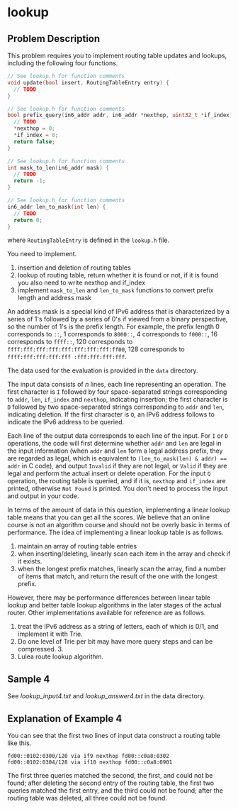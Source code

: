 # lookup

## Problem Description

This problem requires you to implement routing table updates and lookups, including the following four functions.

```cpp
// See lookup.h for function comments
void update(bool insert, RoutingTableEntry entry) {
  // TODO
}

// See lookup.h for function comments
bool prefix_query(in6_addr addr, in6_addr *nexthop, uint32_t *if_index) {
  // TODO
  *nexthop = 0;
  *if_index = 0;
  return false;
}

// See lookup.h for function comments
int mask_to_len(in6_addr mask) {
  // TODO
  return -1;
}

// See lookup.h for function comments
in6_addr len_to_mask(int len) {
  // TODO
  return 0;
}
```

where `RoutingTableEntry` is defined in the `lookup.h` file.

You need to implement.

1. insertion and deletion of routing tables
2. lookup of routing table, return whether it is found or not, if it is found you also need to write nexthop and if_index
3. implement `mask_to_len` and `len_to_mask` functions to convert prefix length and address mask

An address mask is a special kind of IPv6 address that is characterized by a series of 1's followed by a series of 0's if viewed from a binary perspective, so the number of 1's is the prefix length. For example, the prefix length 0 corresponds to `::`, 1 corresponds to `8000::`, 4 corresponds to `f000::`, 16 corresponds to `ffff::`, 120 corresponds to `ffff:fff:fff:fff:fff:fff:fff:fff:ff00`, 128 corresponds to `ffff:fff:fff:fff:fff :fff:fff:fff:fff`.

The data used for the evaluation is provided in the `data` directory.

The input data consists of $n$ lines, each line representing an operation. The first character is `I` followed by four space-separated strings corresponding to `addr`, `len`, `if_index` and `nexthop`, indicating insertion; the first character is `D` followed by two space-separated strings corresponding to `addr` and `len`, indicating deletion. If the first character is `Q`, an IPv6 address follows to indicate the IPv6 address to be queried.

Each line of the output data corresponds to each line of the input. For `I` or `D` operations, the code will first determine whether `addr` and `len` are legal in the input information (when `addr` and `len` form a legal address prefix, they are regarded as legal, which is equivalent to `(len_to_mask(len) & addr) == addr` in C code), and output `Invalid` if they are not legal, or `Valid` if they are legal and perform the actual insert or delete operation. For the input `Q` operation, the routing table is queried, and if it is, `nexthop` and `if_index` are printed, otherwise `Not Found` is printed. You don't need to process the input and output in your code.

In terms of the amount of data in this question, implementing a linear lookup table means that you can get all the scores. We believe that an online course is not an algorithm course and should not be overly basic in terms of performance. The idea of implementing a linear lookup table is as follows.

1. maintain an array of routing table entries
2. when inserting/deleting, linearly scan each item in the array and check if it exists.
3. when the longest prefix matches, linearly scan the array, find a number of items that match, and return the result of the one with the longest prefix.

However, there may be performance differences between linear table lookup and better table lookup algorithms in the later stages of the actual router. Other implementations available for reference are as follows.

1. treat the IPv6 address as a string of letters, each of which is 0/1, and implement it with Trie.
2. Do one level of Trie per bit may have more query steps and can be compressed. 3.
3. Lulea route lookup algorithm.

## Sample 4

See *lookup_input4.txt* and *lookup_answer4.txt* in the data directory.

## Explanation of Example 4

You can see that the first two lines of input data construct a routing table like this.

```text
fd00::0102:0300/120 via if9 nexthop fd00::c0a8:0302
fd00::0102:0304/128 via if10 nexthop fd00::c0a8:0901
```

The first three queries matched the second, the first, and could not be found; after deleting the second entry of the routing table, the first two queries matched the first entry, and the third could not be found; after the routing table was deleted, all three could not be found.